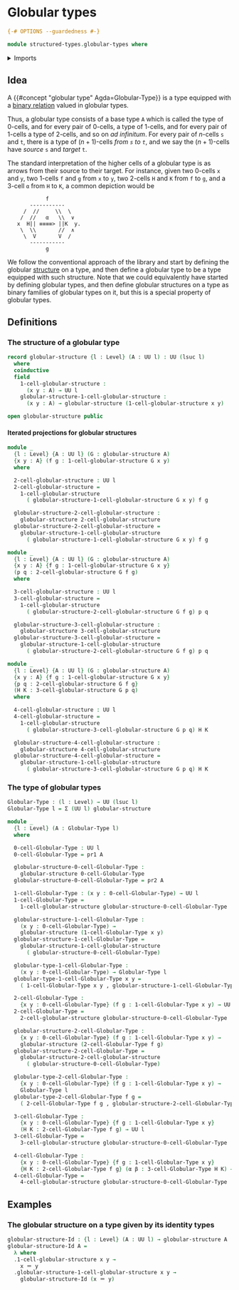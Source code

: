 # Globular types

```agda
{-# OPTIONS --guardedness #-}

module structured-types.globular-types where
```

<details><summary>Imports</summary>

```agda
open import foundation.dependent-pair-types
open import foundation.identity-types
open import foundation.universe-levels
```

</details>

## Idea

A {{#concept "globular type" Agda=Globular-Type}} is a type equipped with a
[binary relation](foundation.binary-relations.md) valued in globular types.

Thus, a globular type consists of a base type `A` which is called the type of
$0$-cells, and for every pair of $0$-cells, a type of $1$-cells, and for every
pair of $1$-cells a type of $2$-cells, and so on _ad infinitum_. For every pair
of $n$-cells `s` and `t`, there is a type of $(n+1)$-cells _from `s` to `t`_,
and we say the $(n+1)$-cells have _source_ `s` and _target_ `t`.

The standard interpretation of the higher cells of a globular type is as arrows
from their source to their target. For instance, given two $0$-cells `x` and
`y`, two $1$-cells `f` and `g` from `x` to `y`, two $2$-cells `H` and `K` from
`f` to `g`, and a $3$-cell `α` from `H` to `K`, a common depiction would be

```text
            f
       -----------
     /  //     \\  \
    /  //   α   \\  ∨
   x  H|| ≡≡≡≡> ||K  y.
    \  \\       //  ∧
     \  V       V  /
       -----------
            g
```

We follow the conventional approach of the library and start by defining the
globular [structure](foundation.structure.md) on a type, and then define a
globular type to be a type equipped with such structure. Note that we could
equivalently have started by defining globular types, and then define globular
structures on a type as binary families of globular types on it, but this is a
special property of globular types.

## Definitions

### The structure of a globular type

```agda
record globular-structure {l : Level} (A : UU l) : UU (lsuc l)
  where
  coinductive
  field
    1-cell-globular-structure :
      (x y : A) → UU l
    globular-structure-1-cell-globular-structure :
      (x y : A) → globular-structure (1-cell-globular-structure x y)

open globular-structure public
```

#### Iterated projections for globular structures

```agda
module _
  {l : Level} {A : UU l} (G : globular-structure A)
  {x y : A} (f g : 1-cell-globular-structure G x y)
  where

  2-cell-globular-structure : UU l
  2-cell-globular-structure =
    1-cell-globular-structure
      ( globular-structure-1-cell-globular-structure G x y) f g

  globular-structure-2-cell-globular-structure :
    globular-structure 2-cell-globular-structure
  globular-structure-2-cell-globular-structure =
    globular-structure-1-cell-globular-structure
      ( globular-structure-1-cell-globular-structure G x y) f g

module _
  {l : Level} {A : UU l} (G : globular-structure A)
  {x y : A} {f g : 1-cell-globular-structure G x y}
  (p q : 2-cell-globular-structure G f g)
  where

  3-cell-globular-structure : UU l
  3-cell-globular-structure =
    1-cell-globular-structure
      ( globular-structure-2-cell-globular-structure G f g) p q

  globular-structure-3-cell-globular-structure :
    globular-structure 3-cell-globular-structure
  globular-structure-3-cell-globular-structure =
    globular-structure-1-cell-globular-structure
      ( globular-structure-2-cell-globular-structure G f g) p q

module _
  {l : Level} {A : UU l} (G : globular-structure A)
  {x y : A} {f g : 1-cell-globular-structure G x y}
  {p q : 2-cell-globular-structure G f g}
  (H K : 3-cell-globular-structure G p q)
  where

  4-cell-globular-structure : UU l
  4-cell-globular-structure =
    1-cell-globular-structure
      ( globular-structure-3-cell-globular-structure G p q) H K

  globular-structure-4-cell-globular-structure :
    globular-structure 4-cell-globular-structure
  globular-structure-4-cell-globular-structure =
    globular-structure-1-cell-globular-structure
      ( globular-structure-3-cell-globular-structure G p q) H K
```

### The type of globular types

```agda
Globular-Type : (l : Level) → UU (lsuc l)
Globular-Type l = Σ (UU l) globular-structure

module _
  {l : Level} (A : Globular-Type l)
  where

  0-cell-Globular-Type : UU l
  0-cell-Globular-Type = pr1 A

  globular-structure-0-cell-Globular-Type :
    globular-structure 0-cell-Globular-Type
  globular-structure-0-cell-Globular-Type = pr2 A

  1-cell-Globular-Type : (x y : 0-cell-Globular-Type) → UU l
  1-cell-Globular-Type =
    1-cell-globular-structure globular-structure-0-cell-Globular-Type

  globular-structure-1-cell-Globular-Type :
    (x y : 0-cell-Globular-Type) →
    globular-structure (1-cell-Globular-Type x y)
  globular-structure-1-cell-Globular-Type =
    globular-structure-1-cell-globular-structure
      ( globular-structure-0-cell-Globular-Type)

  globular-type-1-cell-Globular-Type :
    (x y : 0-cell-Globular-Type) → Globular-Type l
  globular-type-1-cell-Globular-Type x y =
    ( 1-cell-Globular-Type x y , globular-structure-1-cell-Globular-Type x y)

  2-cell-Globular-Type :
    {x y : 0-cell-Globular-Type} (f g : 1-cell-Globular-Type x y) → UU l
  2-cell-Globular-Type =
    2-cell-globular-structure globular-structure-0-cell-Globular-Type

  globular-structure-2-cell-Globular-Type :
    {x y : 0-cell-Globular-Type} (f g : 1-cell-Globular-Type x y) →
    globular-structure (2-cell-Globular-Type f g)
  globular-structure-2-cell-Globular-Type =
    globular-structure-2-cell-globular-structure
      ( globular-structure-0-cell-Globular-Type)

  globular-type-2-cell-Globular-Type :
    {x y : 0-cell-Globular-Type} (f g : 1-cell-Globular-Type x y) →
    Globular-Type l
  globular-type-2-cell-Globular-Type f g =
    ( 2-cell-Globular-Type f g , globular-structure-2-cell-Globular-Type f g)

  3-cell-Globular-Type :
    {x y : 0-cell-Globular-Type} {f g : 1-cell-Globular-Type x y}
    (H K : 2-cell-Globular-Type f g) → UU l
  3-cell-Globular-Type =
    3-cell-globular-structure globular-structure-0-cell-Globular-Type

  4-cell-Globular-Type :
    {x y : 0-cell-Globular-Type} {f g : 1-cell-Globular-Type x y}
    {H K : 2-cell-Globular-Type f g} (α β : 3-cell-Globular-Type H K) → UU l
  4-cell-Globular-Type =
    4-cell-globular-structure globular-structure-0-cell-Globular-Type
```

## Examples

### The globular structure on a type given by its identity types

```agda
globular-structure-Id : {l : Level} (A : UU l) → globular-structure A
globular-structure-Id A =
  λ where
  .1-cell-globular-structure x y →
    x ＝ y
  .globular-structure-1-cell-globular-structure x y →
    globular-structure-Id (x ＝ y)
```
